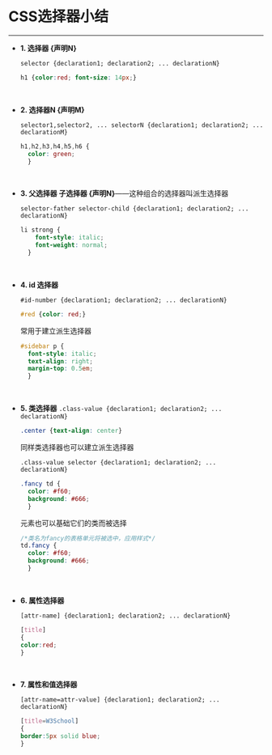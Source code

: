 # CSS选择器小结

---

+ **1. 选择器 {声明N}**

  ```selector {declaration1; declaration2; ... declarationN}```

	```css
	h1 {color:red; font-size: 14px;}
	```
  <br/>

+ **2. 选择器N {声明M}**

  ```selector1,selector2, ... selectorN {declaration1; declaration2; ... declarationM}```

  ```css
  h1,h2,h3,h4,h5,h6 {
    color: green;
    }
  ```
<br/>

+ **3. 父选择器 子选择器 {声明N}**——这种组合的选择器叫派生选择器

  ```selector-father selector-child {declaration1; declaration2; ... declarationN}```

  ```css
  li strong {
      font-style: italic;
      font-weight: normal;
    }
  ```
<br/>

+ **4. id 选择器**

  ```#id-number {declaration1; declaration2; ... declarationN}```

  ```css
  #red {color: red;}
  ```

  常用于建立派生选择器

  ```css
  #sidebar p {
  	font-style: italic;
  	text-align: right;
  	margin-top: 0.5em;
  	}
  ```
  <br/>

+ **5. 类选择器**
  ```.class-value {declaration1; declaration2; ... declarationN}```
  
  ```css
  .center {text-align: center}
  ```
  
  
  
  同样类选择器也可以建立派生选择器
  
  ```.class-value selector {declaration1; declaration2; ... declarationN}```
  
  ```css
  .fancy td {
  	color: #f60;
  	background: #666;
  	}
  ```
  
  元素也可以基础它们的类而被选择
  
  ```css
  /*类名为fancy的表格单元将被选中，应用样式*/
  td.fancy {
  	color: #f60;
  	background: #666;
  	}
  ```
  <br/>
  
+ **6. 属性选择器**

  ```[attr-name] {declaration1; declaration2; ... declarationN}```

  ```css
  [title]
  {
  color:red;
  }
  ```
  <br/>
  
+ **7. 属性和值选择器**
  <br/>

  ```[attr-name=attr-value] {declaration1; declaration2; ... declarationN}```

  ```css
  [title=W3School]
  {
  border:5px solid blue;
  }
  ```

  